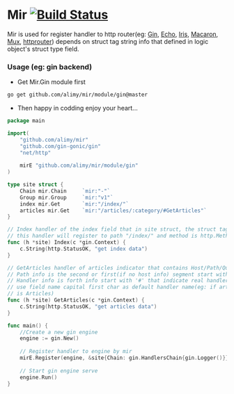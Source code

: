 # Mir [![Build Status](https://api.travis-ci.com/alimy/mir.svg?branch=master)](https://travis-ci.com/alimy/mir)
Mir is used for register handler to http router(eg: [Gin](https://github.com/gin-gonic/gin), [Echo](https://github.com/labstack/echo), [Iris](https://github.com/kataras/iris), [Macaron](https://github.com/go-macaron/macaron), [Mux](https://github.com/gorilla/mux), [httprouter](https://github.com/julienschmidt/httprouter))
 depends on struct tag string info that defined in logic object's struct type field.

### Usage (eg: gin backend)
* Get Mir.Gin module first

```bash
go get github.com/alimy/mir/module/gin@master
```

* Then happy in codding enjoy your heart...

```go
package main

import(
	"github.com/alimy/mir"
	"github.com/gin-gonic/gin"
	"net/http"
	
	mirE "github.com/alimy/mir/module/gin"
)

type site struct {
	Chain mir.Chain     `mir:"-"`
	Group mir.Group     `mir:"v1"`
	index mir.Get       `mir:"/index/"`
	articles mir.Get    `mir:"/articles/:category/#GetArticles"`
}

// Index handler of the index field that in site struct, the struct tag indicate
// this handler will register to path "/index/" and method is http.MethodGet.
func (h *site) Index(c *gin.Context) {
	c.String(http.StatusOK, "get index data")
}

// GetArticles handler of articles indicator that contains Host/Path/Queries/Handler info.
// Path info is the second or first(if no host info) segment start with '/'(eg: /articles/:category/#GetArticles)
// Handler info is forth info start with '#' that indicate real handler method name(eg: GetArticles).if no handler info will
// use field name capital first char as default handler name(eg: if articles had no #GetArticles then the handler name will
// is Articles) 
func (h *site) GetArticles(c *gin.Context) {
	c.String(http.StatusOK, "get articles data")
}

func main() {
	//Create a new gin engine
	engine := gin.New()
	
	// Register handler to engine by mir
	mirE.Register(engine, &site{Chain: gin.HandlersChain{gin.Logger()}})
	
	// Start gin engine serve
	engine.Run()
}

```
